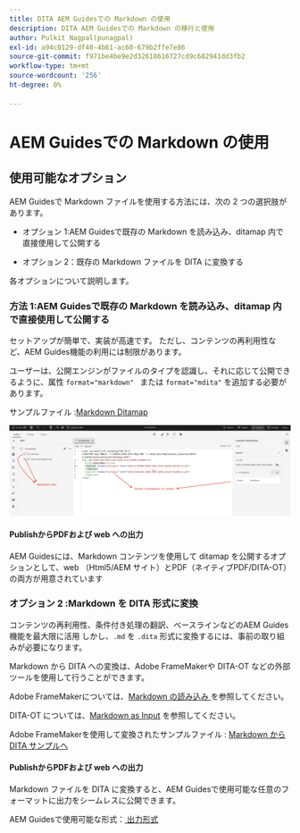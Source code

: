 ```yaml
---
title: DITA AEM Guidesでの Markdown の使用
description: DITA AEM Guidesでの Markdown の移行と使用
author: Pulkit Nagpal(punagpal)
exl-id: a94c0129-df40-4b61-ac60-679b2ffe7e86
source-git-commit: f971be4be9e2d32618616727cd9c682941dd3fb2
workflow-type: tm+mt
source-wordcount: '256'
ht-degree: 0%

---
```


# AEM Guidesでの Markdown の使用

## 使用可能なオプション

AEM Guidesで Markdown ファイルを使用する方法には、次の 2 つの選択肢があります。

- オプション 1:AEM Guidesで既存の Markdown を読み込み、ditamap 内で直接使用して公開する

- オプション 2：既存の Markdown ファイルを DITA に変換する

各オプションについて説明します。

### 方法 1:AEM Guidesで既存の Markdown を読み込み、ditamap 内で直接使用して公開する

セットアップが簡単で、実装が高速です。 ただし、コンテンツの再利用性など、AEM Guides機能の利用には制限があります。

ユーザーは、公開エンジンがファイルのタイプを認識し、それに応じて公開できるように、属性 `format="markdown" ` または `format="mdita"` を追加する必要があります。

サンプルファイル :[Markdown Ditamap](https://acrobat.adobe.com/id/urn:aaid:sc:AP:da31137e-be84-44fb-8974-d038eeff0283)

![ 参照用のスクリーンショット ](../../assets/authoring/markdown_map.png)


#### PublishからPDFおよび web への出力

AEM Guidesには、Markdown コンテンツを使用して ditamap を公開するオプションとして、web （Html5/AEM サイト）とPDF（ネイティブPDF/DITA-OT）の両方が用意されています

### オプション 2 :Markdown を DITA 形式に変換

コンテンツの再利用性、条件付き処理の翻訳、ベースラインなどのAEM Guides機能を最大限に活用 しかし、`.md` を `.dita` 形式に変換するには、事前の取り組みが必要になります。

Markdown から DITA への変換は、Adobe FrameMakerや DITA-OT などの外部ツールを使用して行うことができます。


Adobe FrameMakerについては、[Markdown の読み込み ](https://www.adobe.com/in/products/framemaker/features.html#import-markdown) を参照してください。

DITA-OT については、[Markdown as Input](https://www.dita-ot.org/dev/topics/markdown-input.html) を参照してください。

Adobe FrameMakerを使用して変換されたサンプルファイル : [Markdown から DITA サンプルへ ](https://acrobat.adobe.com/id/urn:aaid:sc:AP:874881f3-ba43-410c-abc6-2df899536d79)

#### PublishからPDFおよび web への出力

Markdown ファイルを DITA に変換すると、AEM Guidesで使用可能な任意のフォーマットに出力をシームレスに公開できます。

AEM Guidesで使用可能な形式：[ 出力形式 ](../../../../user-guide/generate-output-understand-presets.md)

